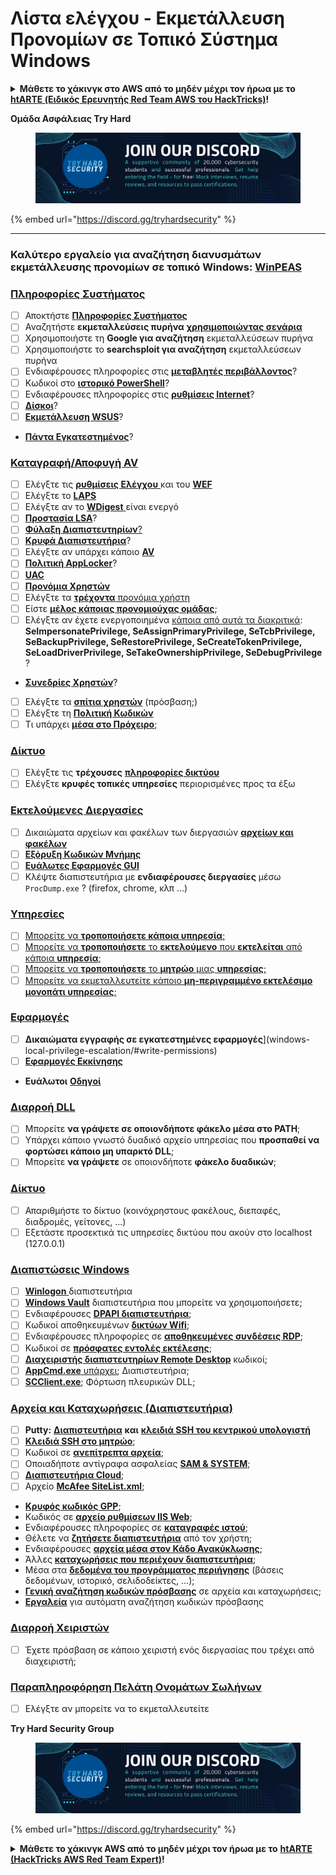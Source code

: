 # Λίστα ελέγχου - Εκμετάλλευση Προνομίων σε Τοπικό Σύστημα Windows

<details>

<summary><strong>Μάθετε το χάκινγκ στο AWS από το μηδέν μέχρι τον ήρωα με το</strong> <a href="https://training.hacktricks.xyz/courses/arte"><strong>htARTE (Ειδικός Ερευνητής Red Team AWS του HackTricks)</strong></a><strong>!</strong></summary>

Άλλοι τρόποι υποστήριξης του HackTricks:

* Αν θέλετε να δείτε την **εταιρεία σας διαφημισμένη στο HackTricks** ή να **κατεβάσετε το HackTricks σε μορφή PDF** ελέγξτε τα [**ΣΧΕΔΙΑ ΣΥΝΔΡΟΜΗΣ**](https://github.com/sponsors/carlospolop)!
* Αποκτήστε το [**επίσημο PEASS & HackTricks swag**](https://peass.creator-spring.com)
* Ανακαλύψτε [**την Οικογένεια PEASS**](https://opensea.io/collection/the-peass-family), τη συλλογή μας από αποκλειστικά [**NFTs**](https://opensea.io/collection/the-peass-family)
* **Εγγραφείτε στη** 💬 [**ομάδα Discord**](https://discord.gg/hRep4RUj7f) ή στη [**ομάδα telegram**](https://t.me/peass) ή **ακολουθήστε** μας στο **Twitter** 🐦 [**@carlospolopm**](https://twitter.com/hacktricks_live)**.**
* **Μοιραστείτε τα χάκινγκ κόλπα σας υποβάλλοντας PRs στα** [**HackTricks**](https://github.com/carlospolop/hacktricks) και [**HackTricks Cloud**](https://github.com/carlospolop/hacktricks-cloud) αποθετήρια στο GitHub.

</details>

**Ομάδα Ασφάλειας Try Hard**

<figure><img src="../.gitbook/assets/telegram-cloud-document-1-5159108904864449420.jpg" alt=""><figcaption></figcaption></figure>

{% embed url="https://discord.gg/tryhardsecurity" %}

***

### **Καλύτερο εργαλείο για αναζήτηση διανυσμάτων εκμετάλλευσης προνομίων σε τοπικό Windows:** [**WinPEAS**](https://github.com/carlospolop/privilege-escalation-awesome-scripts-suite/tree/master/winPEAS)

### [Πληροφορίες Συστήματος](windows-local-privilege-escalation/#system-info)

* [ ] Αποκτήστε [**Πληροφορίες Συστήματος**](windows-local-privilege-escalation/#system-info)
* [ ] Αναζητήστε **εκμεταλλεύσεις πυρήνα** [**χρησιμοποιώντας σενάρια**](windows-local-privilege-escalation/#version-exploits)
* [ ] Χρησιμοποιήστε τη **Google για αναζήτηση** εκμεταλλεύσεων πυρήνα
* [ ] Χρησιμοποιήστε το **searchsploit για αναζήτηση** εκμεταλλεύσεων πυρήνα
* [ ] Ενδιαφέρουσες πληροφορίες στις [**μεταβλητές περιβάλλοντος**](windows-local-privilege-escalation/#environment)?
* [ ] Κωδικοί στο [**ιστορικό PowerShell**](windows-local-privilege-escalation/#powershell-history)?
* [ ] Ενδιαφέρουσες πληροφορίες στις [**ρυθμίσεις Internet**](windows-local-privilege-escalation/#internet-settings)?
* [ ] [**Δίσκοι**](windows-local-privilege-escalation/#drives)?
* [ ] [**Εκμετάλλευση WSUS**](windows-local-privilege-escalation/#wsus)?
* [**Πάντα Εγκατεστημένος**](windows-local-privilege-escalation/#alwaysinstallelevated)?

### [Καταγραφή/Αποφυγή AV](windows-local-privilege-escalation/#enumeration)

* [ ] Ελέγξτε τις [**ρυθμίσεις Ελέγχου** ](windows-local-privilege-escalation/#audit-settings)και του [**WEF** ](windows-local-privilege-escalation/#wef)
* [ ] Ελέγξτε το [**LAPS**](windows-local-privilege-escalation/#laps)
* [ ] Ελέγξτε αν το [**WDigest** ](windows-local-privilege-escalation/#wdigest)είναι ενεργό
* [ ] [**Προστασία LSA**](windows-local-privilege-escalation/#lsa-protection)?
* [ ] [**Φύλαξη Διαπιστευτηρίων**](windows-local-privilege-escalation/#credentials-guard)[?](windows-local-privilege-escalation/#cached-credentials)
* [ ] [**Κρυφά Διαπιστευτήρια**](windows-local-privilege-escalation/#cached-credentials)?
* [ ] Ελέγξτε αν υπάρχει κάποιο [**AV**](windows-av-bypass)
* [ ] [**Πολιτική AppLocker**](authentication-credentials-uac-and-efs#applocker-policy)?
* [ ] [**UAC**](authentication-credentials-uac-and-efs/uac-user-account-control)
* [ ] [**Προνόμια Χρηστών**](windows-local-privilege-escalation/#users-and-groups)
* [ ] Ελέγξτε τα [**τρέχοντα** προνόμια χρήστη](windows-local-privilege-escalation/#users-and-groups)
* [ ] Είστε [**μέλος κάποιας προνομιούχας ομάδας**](windows-local-privilege-escalation/#privileged-groups);
* [ ] Ελέγξτε αν έχετε ενεργοποιημένα [κάποια από αυτά τα διακριτικά](windows-local-privilege-escalation/#token-manipulation): **SeImpersonatePrivilege, SeAssignPrimaryPrivilege, SeTcbPrivilege, SeBackupPrivilege, SeRestorePrivilege, SeCreateTokenPrivilege, SeLoadDriverPrivilege, SeTakeOwnershipPrivilege, SeDebugPrivilege** ?
* [**Συνεδρίες Χρηστών**](windows-local-privilege-escalation/#logged-users-sessions)?
* [ ] Ελέγξτε τα [**σπίτια χρηστών**](windows-local-privilege-escalation/#home-folders) (πρόσβαση;)
* [ ] Ελέγξτε τη [**Πολιτική Κωδικών**](windows-local-privilege-escalation/#password-policy)
* [ ] Τι υπάρχει [**μέσα στο Πρόχειρο**](windows-local-privilege-escalation/#get-the-content-of-the-clipboard);

### [Δίκτυο](windows-local-privilege-escalation/#network)

* [ ] Ελέγξτε τις **τρέχουσες** [**πληροφορίες δικτύου**](windows-local-privilege-escalation/#network)
* [ ] Ελέγξτε **κρυφές τοπικές υπηρεσίες** περιορισμένες προς τα έξω

### [Εκτελούμενες Διεργασίες](windows-local-privilege-escalation/#running-processes)

* [ ] Δικαιώματα αρχείων και φακέλων των διεργασιών [**αρχείων και φακέλων**](windows-local-privilege-escalation/#file-and-folder-permissions)
* [ ] [**Εξόρυξη Κωδικών Μνήμης**](windows-local-privilege-escalation/#memory-password-mining)
* [ ] [**Ευάλωτες Εφαρμογές GUI**](windows-local-privilege-escalation/#insecure-gui-apps)
* [ ] Κλέψτε διαπιστευτήρια με **ενδιαφέρουσες διεργασίες** μέσω `ProcDump.exe` ? (firefox, chrome, κλπ ...)

### [Υπηρεσίες](windows-local-privilege-escalation/#services)

* [ ] [Μπορείτε να **τροποποιήσετε κάποια υπηρεσία**;](windows-local-privilege-escalation#permissions)
* [ ] [Μπορείτε να **τροποποιήσετε** το **εκτελούμενο** που **εκτελείται** από κάποια **υπηρεσία**;](windows-local-privilege-escalation/#modify-service-binary-path)
* [ ] [Μπορείτε να **τροποποιήσετε** το **μητρώο** μιας **υπηρεσίας**;](windows-local-privilege-escalation/#services-registry-modify-permissions)
* [ ] [Μπορείτε να εκμεταλλευτείτε κάποιο **μη-περιγραμμένο εκτελέσιμο μονοπάτι υπηρεσίας**;](windows-local-privilege-escalation/#unquoted-service-paths)

### [**Εφαρμογές**](windows-local-privilege-escalation/#applications)

* [ ] **Δικαιώματα εγγραφής σε εγκατεστημένες εφαρμογές**](windows-local-privilege-escalation/#write-permissions)
* [ ] [**Εφαρμογές Εκκίνησης**](windows-local-privilege-escalation/#run-at-startup)
* **Ευάλωτοι** [**Οδηγοί**](windows-local-privilege-escalation/#drivers)
### [Διαρροή DLL](windows-local-privilege-escalation/#path-dll-hijacking)

* [ ] Μπορείτε **να γράψετε σε οποιονδήποτε φάκελο μέσα στο PATH**;
* [ ] Υπάρχει κάποιο γνωστό δυαδικό αρχείο υπηρεσίας που **προσπαθεί να φορτώσει κάποιο μη υπαρκτό DLL**;
* [ ] Μπορείτε **να γράψετε** σε οποιονδήποτε **φάκελο δυαδικών**;

### [Δίκτυο](windows-local-privilege-escalation/#network)

* [ ] Απαριθμήστε το δίκτυο (κοινόχρηστους φακέλους, διεπαφές, διαδρομές, γείτονες, ...)
* [ ] Εξετάστε προσεκτικά τις υπηρεσίες δικτύου που ακούν στο localhost (127.0.0.1)

### [Διαπιστώσεις Windows](windows-local-privilege-escalation/#windows-credentials)

* [ ] [**Winlogon** ](windows-local-privilege-escalation/#winlogon-credentials)διαπιστευτήρια
* [ ] [**Windows Vault**](windows-local-privilege-escalation/#credentials-manager-windows-vault) διαπιστευτήρια που μπορείτε να χρησιμοποιήσετε;
* [ ] Ενδιαφέρουσες [**DPAPI διαπιστευτήρια**](windows-local-privilege-escalation/#dpapi);
* [ ] Κωδικοί αποθηκευμένων [**δικτύων Wifi**](windows-local-privilege-escalation/#wifi);
* [ ] Ενδιαφέρουσες πληροφορίες σε [**αποθηκευμένες συνδέσεις RDP**](windows-local-privilege-escalation/#saved-rdp-connections);
* [ ] Κωδικοί σε [**πρόσφατες εντολές εκτέλεσης**](windows-local-privilege-escalation/#recently-run-commands);
* [ ] [**Διαχειριστής διαπιστευτηρίων Remote Desktop**](windows-local-privilege-escalation/#remote-desktop-credential-manager) κωδικοί;
* [ ] [**AppCmd.exe** υπάρχει](windows-local-privilege-escalation/#appcmd-exe); Διαπιστευτήρια;
* [ ] [**SCClient.exe**](windows-local-privilege-escalation/#scclient-sccm); Φόρτωση πλευρικών DLL;

### [Αρχεία και Καταχωρήσεις (Διαπιστευτήρια)](windows-local-privilege-escalation/#files-and-registry-credentials)

* [ ] **Putty:** [**Διαπιστευτήρια**](windows-local-privilege-escalation/#putty-creds) **και** [**κλειδιά SSH του κεντρικού υπολογιστή**](windows-local-privilege-escalation/#putty-ssh-host-keys)
* [ ] [**Κλειδιά SSH στο μητρώο**](windows-local-privilege-escalation/#ssh-keys-in-registry);
* [ ] Κωδικοί σε [**ανεπίτρεπτα αρχεία**](windows-local-privilege-escalation/#unattended-files);
* [ ] Οποιαδήποτε αντίγραφα ασφαλείας [**SAM & SYSTEM**](windows-local-privilege-escalation/#sam-and-system-backups);
* [ ] [**Διαπιστευτήρια Cloud**](windows-local-privilege-escalation/#cloud-credentials);
* [ ] Αρχείο [**McAfee SiteList.xml**](windows-local-privilege-escalation/#mcafee-sitelist.xml);
* [**Κρυφός κωδικός GPP**](windows-local-privilege-escalation/#cached-gpp-pasword);
* Κωδικός σε [**αρχείο ρυθμίσεων IIS Web**](windows-local-privilege-escalation/#iis-web-config);
* Ενδιαφέρουσες πληροφορίες σε [**καταγραφές ιστού**](windows-local-privilege-escalation/#logs);
* Θέλετε να [**ζητήσετε διαπιστευτήρια**](windows-local-privilege-escalation/#ask-for-credentials) από τον χρήστη;
* Ενδιαφέρουσες [**αρχεία μέσα στον Κάδο Ανακύκλωσης**](windows-local-privilege-escalation/#credentials-in-the-recyclebin);
* Άλλες [**καταχωρήσεις που περιέχουν διαπιστευτήρια**](windows-local-privilege-escalation/#inside-the-registry);
* Μέσα στα [**δεδομένα του προγράμματος περιήγησης**](windows-local-privilege-escalation/#browsers-history) (βάσεις δεδομένων, ιστορικό, σελιδοδείκτες, ...);
* [**Γενική αναζήτηση κωδικών πρόσβασης**](windows-local-privilege-escalation/#generic-password-search-in-files-and-registry) σε αρχεία και καταχωρήσεις;
* [**Εργαλεία**](windows-local-privilege-escalation/#tools-that-search-for-passwords) για αυτόματη αναζήτηση κωδικών πρόσβασης

### [Διαρροή Χειριστών](windows-local-privilege-escalation/#leaked-handlers)

* [ ] Έχετε πρόσβαση σε κάποιο χειριστή ενός διεργασίας που τρέχει από διαχειριστή;

### [Παραπληροφόρηση Πελάτη Ονομάτων Σωλήνων](windows-local-privilege-escalation/#named-pipe-client-impersonation)

* [ ] Ελέγξτε αν μπορείτε να το εκμεταλλευτείτε

**Try Hard Security Group**

<figure><img src="../.gitbook/assets/telegram-cloud-document-1-5159108904864449420.jpg" alt=""><figcaption></figcaption></figure>

{% embed url="https://discord.gg/tryhardsecurity" %}

<details>

<summary><strong>Μάθετε το χάκινγκ AWS από το μηδέν μέχρι τον ήρωα με το</strong> <a href="https://training.hacktricks.xyz/courses/arte"><strong>htARTE (HackTricks AWS Red Team Expert)</strong></a><strong>!</strong></summary>

Άλλοι τρόποι υποστήριξης του HackTricks:

* Αν θέλετε να δείτε την **εταιρεία σας διαφημισμένη στο HackTricks** ή να **κατεβάσετε το HackTricks σε PDF** ελέγξτε τα [**ΣΧΕΔΙΑ ΣΥΝΔΡΟΜΗΣ**](https://github.com/sponsors/carlospolop)!
* Αποκτήστε το [**επίσημο PEASS & HackTricks swag**](https://peass.creator-spring.com)
* Ανακαλύψτε [**την Οικογένεια PEASS**](https://opensea.io/collection/the-peass-family), τη συλλογή μας από αποκλειστικά [**NFTs**](https://opensea.io/collection/the-peass-family)
* **Εγγραφείτε στη** 💬 [**ομάδα Discord**](https://discord.gg/hRep4RUj7f) ή στη [**ομάδα τηλεγραφήματος**](https://t.me/peass) ή **ακολουθήστε** μας στο **Twitter** 🐦 [**@carlospolopm**](https://twitter.com/hacktricks_live)**.**
* **Μοιραστείτε τα χάκινγκ κόλπα σας υποβάλλοντας PRs στα** [**HackTricks**](https://github.com/carlospolop/hacktricks) και [**HackTricks Cloud**](https://github.com/carlospolop/hacktricks-cloud) αποθετήρια στο GitHub.

</details>
